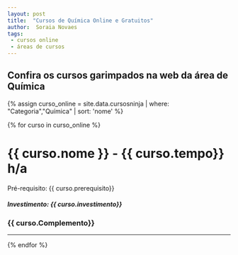 ```yaml
---
layout: post
title:  "Cursos de Química Online e Gratuitos"
author:  Soraia Novaes
tags: 
 - cursos online
 - áreas de cursos
---
```


## Confira os cursos garimpados na web da área de Química

 {% assign curso_online = site.data.cursosninja | where: "Categoria","Química" | sort: 'nome'  %}

{% for curso in curso_online %}
<h1 class="post-title">{{ curso.nome }} - {{ curso.tempo}} h/a</h1>

<p>Pré-requisito: {{ curso.prerequisito}}</p>

<h5>Investimento: {{ curso.investimento}}</h5>
<h3>{{ curso.Complemento}}</h3>
<hr>

 {% endfor %}      
